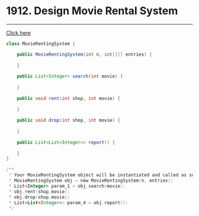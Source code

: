 # 1912. Design Movie Rental System
---

[Click here](https://leetcode.com/problems/design-movie-rental-system/description/)



```java
class MovieRentingSystem {

    public MovieRentingSystem(int n, int[][] entries) {
        
    }
    
    public List<Integer> search(int movie) {
        
    }
    
    public void rent(int shop, int movie) {
        
    }
    
    public void drop(int shop, int movie) {
        
    }
    
    public List<List<Integer>> report() {
        
    }
}

/**
 * Your MovieRentingSystem object will be instantiated and called as such:
 * MovieRentingSystem obj = new MovieRentingSystem(n, entries);
 * List<Integer> param_1 = obj.search(movie);
 * obj.rent(shop,movie);
 * obj.drop(shop,movie);
 * List<List<Integer>> param_4 = obj.report();
 */
```